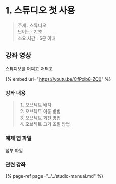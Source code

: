 # 1. 스튜디오 첫 사용

> 주제 : 스튜디오   
> 난이도 : 기초   
> 소요 시간 : 5분 이내

## 강좌 영상 

스튜디오를 어쩌고 저쩌고 

{% embed url="https://youtu.be/CfPxlb8-ZQ0" %}



### 강좌 내용 

> 1. 오브젝트 배치 
> 2. 오브젝트 이동 방법 
> 3. 오브젝트 회전 방법 
> 4. 오브젝트 크기 조절 방법



### 예제 맵 파일 

첨부 파일



### 관련 강좌 

{% page-ref page="../../studio-manual.md" %}



